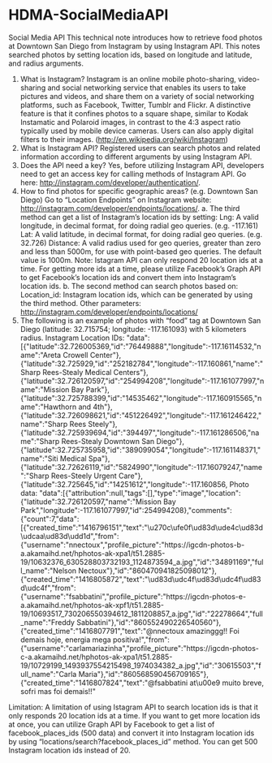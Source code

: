 # HDMA-SocialMediaAPI
Social Media API
This technical note introduces how to retrieve food photos at Downtown San Diego from Instagram by using Instagram API. This notes searched photos by setting location ids, based on longitude and latitude, and radius arguments. 

1.	What is Instagram?
Instagram is an online mobile photo-sharing, video-sharing and social networking service that enables its users to take pictures and videos, and share them on a variety of social networking platforms, such as Facebook, Twitter, Tumblr and Flickr. A distinctive feature is that it confines photos to a square shape, similar to Kodak Instamatic and Polaroid images, in contrast to the 4:3 aspect ratio typically used by mobile device cameras. Users can also apply digital filters to their images. (http://en.wikipedia.org/wiki/Instagram)
2.	What is Instagram API?
Registered users can search photos and related information according to different arguments by using Instagram API.
3.	Does the API need a key?
Yes, before utilizing Instagram API, developers need to get an access key for calling methods of Instagram API. Go here: http://instagram.com/developer/authentication/.
4.	How to find photos for specific geographic areas? (e.g. Downtown San Diego)
Go to “Location Endpoints” on Instagram website: http://instagram.com/developer/endpoints/locations/. 
a.	The third method can get a list of Instagram’s location ids by setting:
Lng: A valid longitude, in decimal format, for doing radial geo queries. (e.g. -117.161)
Lat: A valid latitude, in decimal format, for doing radial geo queries. (e.g. 32.726)
Distance: A valid radius used for geo queries, greater than zero and less than 5000m, for use with point-based geo queries. The default value is 1000m.
Note: Istagram API can only respond 20 location ids at a time. For getting more ids at a time, please utilize Facebook’s Graph API to get Facebook’s location ids and convert them into Instagram’s location ids.
b.	The second method can search photos based on:
Location_id: Instagram location ids, which can be generated by using the third method. 
Other parameters: http://instagram.com/developer/endpoints/locations/
5.	The following is an example of photos with “food” tag at Downtown San Diego (latitude: 32.715754; longitude: -117.161093) with 5 kilometers radius.
Instagram Location IDs:
"data":[{"latitude":32.726005369,"id":"76449888","longitude":-117.16114532,"name":"Areta Crowell Center"},{"latitude":32.725929,"id":"252182784","longitude":-117.160861,"name":"Sharp Rees-Stealy Medical Centers"},{"latitude":32.726120597,"id":"254994208","longitude":-117.161077997,"name":"Mission Bay Park"},{"latitude":32.725788399,"id":"14535462","longitude":-117.160915565,"name":"Hawthorn and 4th"},{"latitude":32.726098621,"id":"451226492","longitude":-117.161246422,"name":"Sharp Rees Steely"},{"latitude":32.725939694,"id":"394497","longitude":-117.161286506,"name":"Sharp Rees-Stealy Downtown San Diego"},{"latitude":32.725735958,"id":"389099054","longitude":-117.161148371,"name":"Siti Medical Spa"},{"latitude":32.72626119,"id":"5824990","longitude":-117.16079247,"name":"Sharp Rees-Steely Urgent Care"},{"latitude":32.725645,"id":"14251612","longitude":-117.160856,
Photo data:
"data":[{"attribution":null,"tags":[],"type":"image","location":{"latitude":32.726120597,"name":"Mission Bay Park","longitude":-117.161077997,"id":254994208},"comments":{"count":7,"data":[{"created_time":"1416796151","text":"\u270c\ufe0f\ud83d\ude4c\ud83d\udcaa\ud83d\udd1d","from":{"username":"nnectoux","profile_picture":"https:\/\/igcdn-photos-b-a.akamaihd.net\/hphotos-ak-xpa1\/t51.2885-19\/10632376_630528803732193_1124873594_a.jpg","id":"34891169","full_name":"Nelson Nectoux"},"id":"860470941825098012"},{"created_time":"1416805872","text":"\ud83d\udc4f\ud83d\udc4f\ud83d\udc4f","from":{"username":"fsabbatini","profile_picture":"https:\/\/igcdn-photos-e-a.akamaihd.net\/hphotos-ak-xpf1\/t51.2885-19\/10693517_730206550394612_1811208857_a.jpg","id":"22278664","full_name":"Freddy Sabbatini"},"id":"860552490226540560"},{"created_time":"1416807791","text":"@nnectoux amazinggg!! Foi demais  hoje, energia mega positiva!","from":{"username":"carlamariazinha","profile_picture":"https:\/\/igcdn-photos-c-a.akamaihd.net\/hphotos-ak-xpa1\/t51.2885-19\/10729199_1493937554215498_1974034382_a.jpg","id":"30615503","full_name":"Carla Maria"},"id":"860568590456709165"},{"created_time":"1416807824","text":"@fsabbatini at\u00e9 muito breve, sofri mas foi demais!!"

Limitation: 
	A limitation of using Istagram API to search location ids is that it only responds 20 location ids at a time. If you want to get more location ids at once, you can utilize Graph API by Facebook to get a list of facebook_places_ids (500 data) and convert it into Instagram location ids by using “locations/search?facebook_places_id” method. You can get 500 Instagram location ids instead of 20.

